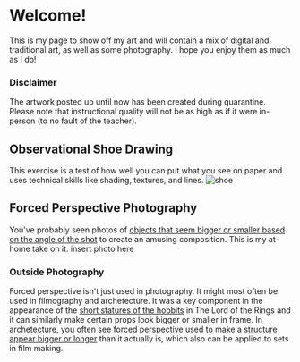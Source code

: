 # Welcome!
This is my page to show off my art and will contain a mix of digital and traditional art, as well as some photography. I hope you enjoy them as much as I do!
### Disclaimer
The artwork posted up until now has been created during quarantine. Please note that instructional quality will not be as high as if it were in-person (to no fault of the teacher).

## Observational Shoe Drawing
This exercise is a test of how well you can put what you see on paper and uses technical skills like shading, textures, and lines.
![shoe](https://photos.app.goo.gl/DbnazUh41FYbfJRU8)

## Forced Perspective Photography
You've probably seen photos of [objects that seem bigger or smaller based on the angle of the shot](http://www.instantshift.com/2010/08/24/88-brilliant-examples-of-forced-perspective-photography/) to create an amusing composition. This is my at-home take on it.
insert photo here

### Outside Photography
Forced perspective isn't just used in photography. It might most often be used in filmography and archetecture. It was a key component in the appearance of the [short statures of the hobbits](https://youtu.be/QWMFpxkGO_s) in The Lord of the Rings and it can similarly make certain props look bigger or smaller in frame. In archetecture, you often see forced perspective used to make a [structure appear bigger or longer](https://medium.com/archilyse/1-how-architecture-photography-can-trick-our-perception-e3391ae1063) than it actually is, which also can be applied to sets in film making.
